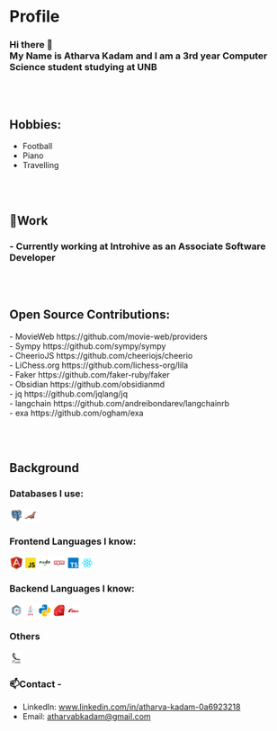 # Profile
### Hi there 👋 <br> My Name is Atharva Kadam and I am a 3rd year Computer Science student studying at UNB 

<br></br>
## Hobbies:
- Football
- Piano
- Travelling

<br></br>
## 🔭Work
 ### - Currently working at Introhive as an Associate Software Developer

<br></br>
## Open Source Contributions:
<p style="display: flow;">
  - MovieWeb https://github.com/movie-web/providers<br>
  - Sympy https://github.com/sympy/sympy<br>
  - CheerioJS https://github.com/cheeriojs/cheerio<br>
  - LiChess.org https://github.com/lichess-org/lila<br>
  - Faker https://github.com/faker-ruby/faker<br>
  - Obsidian https://github.com/obsidianmd<br>
  - jq https://github.com/jqlang/jq<br>
  - langchain https://github.com/andreibondarev/langchainrb<br>
  - exa https://github.com/ogham/exa<br>
</p>

<br></br>
## Background
### Databases I use:
<p style="display: flex; flex-direction: row">
  <img src="https://github.com/capak07/capak07/blob/main/postgresql.svg" alt="html" style="vertical-align:top; height: 5%; width: 5%;">
  <img src="https://github.com/capak07/capak07/blob/main/mariadb.svg" alt="html" style="vertical-align:top; height: 5%; width: 5%;">
</p>

### Frontend Languages I know:
<p style="display: flex; flex-direction: row">
  <img src="https://github.com/capak07/capak07/blob/main/angular.svg" alt="html" style="vertical-align:top; height: 5%; width: 5%;">
  <img src="https://github.com/capak07/capak07/blob/main/javascript.svg" alt="html" style="vertical-align:top; height: 5%; width: 5%;">
  <img src="https://github.com/capak07/capak07/blob/main/nodejs.svg" alt="html" style="vertical-align:top; height: 5%; width: 5%;">
  <img src="https://github.com/capak07/capak07/blob/main/npm.svg" alt="html" style="vertical-align:top; height: 5%; width: 5%;">
  <img src="https://github.com/capak07/capak07/blob/main/typescript.svg" alt="html" style="vertical-align:top; height: 5%; width: 5%;">
  <img src="https://github.com/capak07/capak07/blob/main/react.svg" alt="html" style="vertical-align:top; height: 5%; width: 5%;">
</p>

### Backend Languages I know:
<p style="display: flex; flex-direction: row">
  <img src="https://github.com/capak07/capak07/blob/main/c.svg" alt="html" style="vertical-align:top; height: 5%; width: 5%;">
  <img src="https://github.com/capak07/capak07/blob/main/java.svg" alt="html" style="vertical-align:top; height: 5%; width: 5%;">
  <img src="https://github.com/capak07/capak07/blob/main/python.svg" alt="html" style="vertical-align:top; height: 5%; width: 5%;">
  <img src="https://github.com/capak07/capak07/blob/main/ruby.svg" alt="html" style="vertical-align:top; height: 5%; width: 5%;">
  <img src="https://github.com/capak07/capak07/blob/main/rails.svg" alt="html" style="vertical-align:top; height: 5%; width: 5%;">
</p>

### Others
<p style="display: flex; flex-direction: row">
  <img src="https://github.com/capak07/capak07/blob/main/flask.svg" alt="html" style="vertical-align:top; background-color: white; height: 5%; width: 5%;">
</p>

### 📫Contact -
- LinkedIn: www.linkedin.com/in/atharva-kadam-0a6923218
- Email: atharvabkadam@gmail.com
<!--
**capak07/capak07** is a ✨ _special_ ✨ repository because its `README.md` (this file) appears on your GitHub profile.

Here are some ideas to get you started:

- 🔭 I’m currently working on ...
- 🌱 I’m currently learning ...
- 👯 I’m looking to collaborate on ...
- 🤔 I’m looking for help with ...
- 💬 Ask me about ...
- 📫 How to reach me: ...
- 😄 Pronouns: ...
- ⚡ Fun fact: ...
-->
